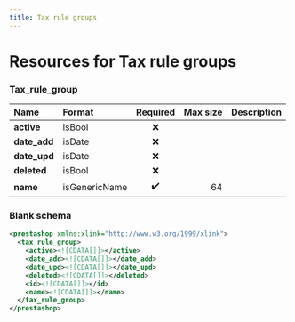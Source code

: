 ```yaml
---
title: Tax rule groups
---
```


# Resources for Tax rule groups

### Tax_rule_group

|     Name     |    Format     | Required | Max size | Description |
| :----------- | :------------ | :------: | -------: | :---------- |
| **active**   | isBool        | ❌        |          |             |
| **date_add** | isDate        | ❌        |          |             |
| **date_upd** | isDate        | ❌        |          |             |
| **deleted**  | isBool        | ❌        |          |             |
| **name**     | isGenericName | ✔️       | 64       |             |


### Blank schema

```xml
<prestashop xmlns:xlink="http://www.w3.org/1999/xlink">
  <tax_rule_group>
    <active><![CDATA[]]></active>
    <date_add><![CDATA[]]></date_add>
    <date_upd><![CDATA[]]></date_upd>
    <deleted><![CDATA[]]></deleted>
    <id><![CDATA[]]></id>
    <name><![CDATA[]]></name>
  </tax_rule_group>
</prestashop>
```

